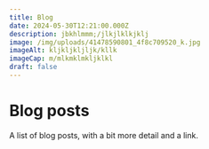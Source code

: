 ```yaml
---
title: Blog
date: 2024-05-30T12:21:00.000Z
description: jbkhlmmm;/jlkjlklkjklj
image: /img/uploads/41478590801_4f8c709520_k.jpg
imageAlt: kljkljkljljk/kllk
imageCap: m/mlkmklmkljklkl
draft: false
---
```


# Blog posts

A list of blog posts, with a bit more detail and a link.
